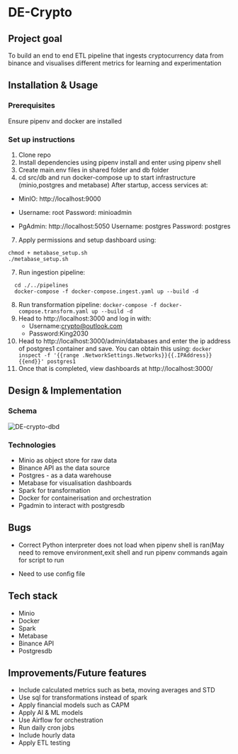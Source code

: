 # DE-Crypto


## Project goal
To build an end to end ETL pipeline that ingests cryptocurrency data from binance and visualises different metrics for learning and experimentation

## Installation & Usage
### Prerequisites
Ensure pipenv and docker are installed

### Set up instructions
1. Clone repo
2. Install dependencies using pipenv install and enter using pipenv shell
3. Create main.env files in shared folder and db folder
5. cd src/db and run docker-compose up to start infrastructure (minio,postgres and metabase)
After startup, access services at:
* MinIO: http://localhost:9000
+ Username: root
Password: minioadmin
* PgAdmin: http://localhost:5050
Username: postgres
Password: postgres
7. Apply permissions and setup dashboard using:
```
chmod + metabase_setup.sh
./metabase_setup.sh
```
7. Run ingestion pipeline:
```
  cd ./../pipelines
  docker-compose -f docker-compose.ingest.yaml up --build -d
```
8. Run transformation pipeline:
``` docker-compose -f docker-compose.transform.yaml up --build -d ```
9. Head to http://localhost:3000 and log in with:
   * Username:crypto@outlook.com
   * Password:King2030
11. Head to http://localhost:3000/admin/databases and enter the ip address of postgres1 container and save. You can obtain this using:
``` docker inspect -f '{{range .NetworkSettings.Networks}}{{.IPAddress}}{{end}}' postgres1 ```
12. Once that is completed, view dashboards at http://localhost:3000/
## Design & Implementation
### Schema
![DE-crypto-dbd](https://github.com/user-attachments/assets/70273554-28e1-4aec-b287-b2da7e524e50)

### Technologies
- Minio as object store for raw data
- Binance API as the data source
- Postgres - as a data warehouse
- Metabase for visualisation dashboards
- Spark for transformation
- Docker for containerisation and orchestration
- Pgadmin to interact with postgresdb


## Bugs
* Correct Python interpreter does not load when pipenv shell is ran(May need to remove environment,exit shell and run pipenv commands again for script to run
- Need to use config file 

## Tech stack
 - Minio
 - Docker
 - Spark
 - Metabase
 - Binance API
 - Postgresdb
## Improvements/Future features
- Include calculated metrics such as beta, moving averages and STD
- Use sql for transformations instead of spark
- Apply financial models such as CAPM
- Apply AI & ML models
- Use Airflow for orchestration
- Run daily cron jobs
- Include hourly data
- Apply ETL testing


